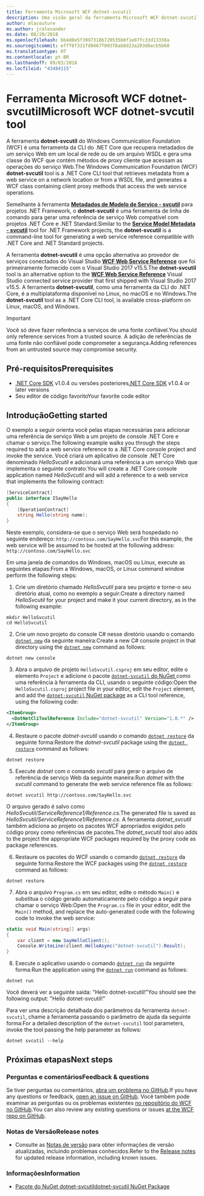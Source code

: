 ```yaml
---
title: Ferramenta Microsoft WCF dotnet-svcutil
description: Uma visão geral da ferramenta Microsoft WCF dotnet-svcutil que adiciona funcionalidade a projetos do .NET Core e ASP.NET Core, semelhante à ferramenta WCF svcutil para projetos do .NET Framework.
author: mlacouture
ms.author: jralexander
ms.date: 08/20/2018
ms.openlocfilehash: bb4d8e5f3997318b720535b0f1e07fc33d13338a
ms.sourcegitcommit: efff8f331fd9467f093f8ab8d23a203d6ecb5b60
ms.translationtype: HT
ms.contentlocale: pt-BR
ms.lasthandoff: 09/03/2018
ms.locfileid: "43484115"
---
```

# <a name="microsoft-wcf-dotnet-svcutil-tool"></a><span data-ttu-id="e528d-103">Ferramenta Microsoft WCF dotnet-svcutil</span><span class="sxs-lookup"><span data-stu-id="e528d-103">Microsoft WCF dotnet-svcutil tool</span></span>

<span data-ttu-id="e528d-104">A ferramenta **dotnet-svcutil** do Windows Communication Foundation (WCF) é uma ferramenta da CLI do .NET Core que recupera metadados de um serviço Web em um local de rede ou de um arquivo WSDL e gera uma classe do WCF que contém métodos de proxy cliente que acessam as operações do serviço Web.</span><span class="sxs-lookup"><span data-stu-id="e528d-104">The Windows Communication Foundation (WCF) **dotnet-svcutil** tool is a .NET Core CLI tool that retrieves metadata from a web service on a network location or from a WSDL file, and generates a WCF class containing client proxy methods that access the web service operations.</span></span>

<span data-ttu-id="e528d-105">Semelhante à ferramenta [**Metadados de Modelo de Serviço - svcutil**](../../framework/wcf/servicemodel-metadata-utility-tool-svcutil-exe.md) para projetos .NET Framework, o **dotnet-svcutil** é uma ferramenta de linha de comando para gerar uma referência de serviço Web compatível com projetos .NET Core e .NET Standard.</span><span class="sxs-lookup"><span data-stu-id="e528d-105">Similar to the [**Service Model Metadata - svcutil**](../../framework/wcf/servicemodel-metadata-utility-tool-svcutil-exe.md) tool for .NET Framework projects, the **dotnet-svcutil** is a command-line tool for generating a web service reference compatible with .NET Core and .NET Standard projects.</span></span>

<span data-ttu-id="e528d-106">A ferramenta **dotnet-svcutil** é uma opção alternativa ao provedor de serviços conectados do Visual Studio [**WCF Web Service Reference**](wcf-web-service-reference-guide.md) que foi primeiramente fornecido com o Visual Studio 2017 v15.5.</span><span class="sxs-lookup"><span data-stu-id="e528d-106">The **dotnet-svcutil** tool is an alternative option to the [**WCF Web Service Reference**](wcf-web-service-reference-guide.md) Visual Studio connected service provider that first shipped with Visual Studio 2017 v15.5.</span></span> <span data-ttu-id="e528d-107">A ferramenta **dotnet-svcutil**, como uma ferramenta da CLI do .NET Core, é a multiplataforma disponível no Linux, no macOS e no Windows.</span><span class="sxs-lookup"><span data-stu-id="e528d-107">The **dotnet-svcutil** tool as a .NET Core CLI tool, is available cross-platform on Linux, macOS, and Windows.</span></span>

> [!IMPORTANT]
> <span data-ttu-id="e528d-108">Você só deve fazer referência a serviços de uma fonte confiável.</span><span class="sxs-lookup"><span data-stu-id="e528d-108">You should only reference services from a trusted source.</span></span> <span data-ttu-id="e528d-109">A adição de referências de uma fonte não confiável pode comprometer a segurança.</span><span class="sxs-lookup"><span data-stu-id="e528d-109">Adding references from an untrusted source may compromise security.</span></span>

## <a name="prerequisites"></a><span data-ttu-id="e528d-110">Pré-requisitos</span><span class="sxs-lookup"><span data-stu-id="e528d-110">Prerequisites</span></span>

* <span data-ttu-id="e528d-111">[.NET Core SDK](https://www.microsoft.com/net/download) v1.0.4 ou versões posteriores</span><span class="sxs-lookup"><span data-stu-id="e528d-111">[.NET Core SDK](https://www.microsoft.com/net/download) v1.0.4 or later versions</span></span>
* <span data-ttu-id="e528d-112">Seu editor de código favorito</span><span class="sxs-lookup"><span data-stu-id="e528d-112">Your favorite code editor</span></span>

## <a name="getting-started"></a><span data-ttu-id="e528d-113">Introdução</span><span class="sxs-lookup"><span data-stu-id="e528d-113">Getting started</span></span>

<span data-ttu-id="e528d-114">O exemplo a seguir orienta você pelas etapas necessárias para adicionar uma referência de serviço Web a um projeto de console .NET Core e chamar o serviço.</span><span class="sxs-lookup"><span data-stu-id="e528d-114">The following example walks you through the steps required to add a web service reference to a .NET Core console project and invoke the service.</span></span> <span data-ttu-id="e528d-115">Você criará um aplicativo de console .NET Core denominado _HelloSvcutil_ e adicionará uma referência a um serviço Web que implementa o seguinte contrato:</span><span class="sxs-lookup"><span data-stu-id="e528d-115">You will create a .NET Core console application named _HelloSvcutil_ and will add a reference to a web service that implements the following contract:</span></span>

```csharp
[ServiceContract]
public interface ISayHello
{
    [OperationContract]
    string Hello(string name);
}
```

<span data-ttu-id="e528d-116">Neste exemplo, considera-se que o serviço Web será hospedado no seguinte endereço: `http://contoso.com/SayHello.svc`</span><span class="sxs-lookup"><span data-stu-id="e528d-116">For this example, the web service will be assumed to be hosted at the following address: `http://contoso.com/SayHello.svc`</span></span>

<span data-ttu-id="e528d-117">Em uma janela de comandos do Windows, macOS ou Linux, execute as seguintes etapas:</span><span class="sxs-lookup"><span data-stu-id="e528d-117">From a Windows, macOS, or Linux command window perform the following steps:</span></span>

1. <span data-ttu-id="e528d-118">Crie um diretório chamado _HelloSvcutil_ para seu projeto e torne-o seu diretório atual, como no exemplo a seguir:</span><span class="sxs-lookup"><span data-stu-id="e528d-118">Create a directory named _HelloSvcutil_ for your project and make it your current directory, as in the following example:</span></span>

```console
mkdir HelloSvcutil
cd HelloSvcutil
```

2. <span data-ttu-id="e528d-119">Crie um novo projeto do console C# nesse diretório usando o comando [`dotnet new`](../tools/dotnet-new.md) da seguinte maneira:</span><span class="sxs-lookup"><span data-stu-id="e528d-119">Create a new C# console project in that directory using the [`dotnet new`](../tools/dotnet-new.md) command as follows:</span></span>

```console
dotnet new console
```

3. <span data-ttu-id="e528d-120">Abra o arquivo de projeto `HelloSvcutil.csproj` em seu editor, edite o elemento `Project` e adicione o pacote [`dotnet-svcutil` do NuGet ](https://nuget.org/packages/dotnet-svcutil) como uma referência à ferramenta da CLI, usando o seguinte código:</span><span class="sxs-lookup"><span data-stu-id="e528d-120">Open the `HelloSvcutil.csproj` project file in your editor, edit the `Project` element, and add the [`dotnet-svcutil` NuGet package](https://nuget.org/packages/dotnet-svcutil) as a CLI tool reference, using the following code:</span></span>

```xml
<ItemGroup>
  <DotNetCliToolReference Include="dotnet-svcutil" Version="1.0.*" />
</ItemGroup>
```

4. <span data-ttu-id="e528d-121">Restaure o pacote _dotnet-svcutil_ usando o comando [`dotnet restore`](../tools/dotnet-restore.md) da seguinte forma:</span><span class="sxs-lookup"><span data-stu-id="e528d-121">Restore the _dotnet-svcutil_ package using the [`dotnet restore`](../tools/dotnet-restore.md) command as follows:</span></span>

```console
dotnet restore
```

5. <span data-ttu-id="e528d-122">Execute _dotnet_ com o comando _svcutil_ para gerar o arquivo de referência de serviço Web da seguinte maneira:</span><span class="sxs-lookup"><span data-stu-id="e528d-122">Run _dotnet_ with the _svcutil_ command to generate the web service reference file as follows:</span></span>

```console
dotnet svcutil http://contoso.com/SayHello.svc
```
<span data-ttu-id="e528d-123">O arquivo gerado é salvo como _HelloSvcutil/ServiceReference1/Reference.cs_.</span><span class="sxs-lookup"><span data-stu-id="e528d-123">The generated file is saved as _HelloSvcutil/ServiceReference1/Reference.cs_.</span></span> <span data-ttu-id="e528d-124">A ferramenta _dotnet_svcutil_ também adiciona ao projeto os pacotes WCF apropriados exigidos pelo código proxy como referências de pacotes.</span><span class="sxs-lookup"><span data-stu-id="e528d-124">The _dotnet_svcutil_ tool also adds to the project the appropriate WCF packages required by the proxy code as package references.</span></span>

6. <span data-ttu-id="e528d-125">Restaure os pacotes do WCF usando o comando [`dotnet restore`](../tools/dotnet-restore.md) da seguinte forma:</span><span class="sxs-lookup"><span data-stu-id="e528d-125">Restore the WCF packages using the [`dotnet restore`](../tools/dotnet-restore.md) command as follows:</span></span>

```console
dotnet restore
```

7. <span data-ttu-id="e528d-126">Abra o arquivo `Program.cs` em seu editor, edite o método `Main()` e substitua o código gerado automaticamente pelo código a seguir para chamar o serviço Web:</span><span class="sxs-lookup"><span data-stu-id="e528d-126">Open the `Program.cs` file in your editor, edit the `Main()` method, and replace the auto-generated code with the following code to invoke the web service:</span></span>

```csharp
static void Main(string[] args)
{
    var client = new SayHelloClient();
    Console.WriteLine(client.HelloAsync("dotnet-svcutil").Result);
}
```

8. <span data-ttu-id="e528d-127">Execute o aplicativo usando o comando [`dotnet run`](../tools/dotnet-run.md) da seguinte forma:</span><span class="sxs-lookup"><span data-stu-id="e528d-127">Run the application using the [`dotnet run`](../tools/dotnet-run.md) command as follows:</span></span>

```console
dotnet run
```
<span data-ttu-id="e528d-128">Você deverá ver a seguinte saída: "Hello dotnet-svcutil!"</span><span class="sxs-lookup"><span data-stu-id="e528d-128">You should see the following output: "Hello dotnet-svcutil!"</span></span>

<span data-ttu-id="e528d-129">Para ver uma descrição detalhada dos parâmetros da ferramenta `dotnet-svcutil`, chame a ferramenta passando o parâmetro de ajuda da seguinte forma:</span><span class="sxs-lookup"><span data-stu-id="e528d-129">For a detailed description of the `dotnet-svcutil` tool parameters, invoke the tool passing the help parameter as follows:</span></span>

```console
dotnet svcutil --help
```

## <a name="next-steps"></a><span data-ttu-id="e528d-130">Próximas etapas</span><span class="sxs-lookup"><span data-stu-id="e528d-130">Next steps</span></span>

### <a name="feedback--questions"></a><span data-ttu-id="e528d-131">Perguntas e comentários</span><span class="sxs-lookup"><span data-stu-id="e528d-131">Feedback & questions</span></span>

<span data-ttu-id="e528d-132">Se tiver perguntas ou comentários, [abra um problema no GitHub](https://github.com/dotnet/wcf/issues/new).</span><span class="sxs-lookup"><span data-stu-id="e528d-132">If you have any questions or feedback, [open an issue on GitHub](https://github.com/dotnet/wcf/issues/new).</span></span> <span data-ttu-id="e528d-133">Você também pode examinar as perguntas ou os problemas existentes [no repositório do WCF no GitHub](https://github.com/dotnet/wcf/issues?utf8=%E2%9C%93&q=is:issue%20label:tooling).</span><span class="sxs-lookup"><span data-stu-id="e528d-133">You can also review any existing questions or issues [at the WCF repo on GitHub](https://github.com/dotnet/wcf/issues?utf8=%E2%9C%93&q=is:issue%20label:tooling).</span></span>

### <a name="release-notes"></a><span data-ttu-id="e528d-134">Notas de Versão</span><span class="sxs-lookup"><span data-stu-id="e528d-134">Release notes</span></span>

* <span data-ttu-id="e528d-135">Consulte as [Notas de versão](https://github.com/dotnet/wcf/blob/master/release-notes/dotnet-svcutil-notes.md) para obter informações de versão atualizadas, incluindo problemas conhecidos.</span><span class="sxs-lookup"><span data-stu-id="e528d-135">Refer to the [Release notes](https://github.com/dotnet/wcf/blob/master/release-notes/dotnet-svcutil-notes.md) for updated release information, including known issues.</span></span>

### <a name="information"></a><span data-ttu-id="e528d-136">Informações</span><span class="sxs-lookup"><span data-stu-id="e528d-136">Information</span></span>

* [<span data-ttu-id="e528d-137">Pacote do NuGet dotnet-svcutil</span><span class="sxs-lookup"><span data-stu-id="e528d-137">dotnet-svcutil NuGet Package</span></span>](https://nuget.org/packages/dotnet-svcutil)

